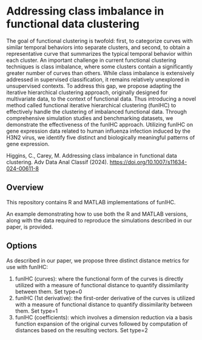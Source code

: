 # Addressing class imbalance in functional data clustering
The goal of functional clustering is twofold: first, to categorize curves with similar temporal behaviors into separate clusters, and second, to obtain a representative curve that summarizes the typical temporal behavior within each cluster. An important challenge in current functional clustering techniques is class imbalance, where some clusters contain a significantly greater number of curves than others. While class imbalance is extensively addressed in supervised classification, it remains relatively unexplored in unsupervised contexts. To address this gap, we propose adapting the iterative hierarchical clustering approach, originally designed for multivariate data, to the context of functional data. Thus introducing a novel method called functional iterative hierarchical clustering (funIHC) to effectively handle the clustering of imbalanced functional data. Through comprehensive simulation studies and benchmarking datasets, we demonstrate the effectiveness of the funIHC approach. Utilizing funIHC on gene expression data related to human influenza infection induced by the H3N2 virus, we identify five distinct and biologically meaningful patterns of gene expression. 

Higgins, C., Carey, M. Addressing class imbalance in functional data clustering. Adv Data Anal Classif (2024). https://doi.org/10.1007/s11634-024-00611-8


## Overview
This repository contains R and MATLAB implementations of funIHC.

An example demonstrating how to use both the R and MATLAB versions, along with the data required to reproduce the simulations described in our paper, is provided.


## Options
As described in our paper, we propose three distinct distance metrics for use with
funIHC:
1. funIHC (curves): where the functional form of the curves is directly utilized with
a measure of functional distance to quantify dissimilarity between them. Set type=0
2. funIHC (1st derivative): the first-order derivative of the curves is utilized with
a measure of functional distance to quantify dissimilarity between them. Set type=1
3. funIHC (coefficients): which involves a dimension reduction via a basis function
expansion of the original curves followed by computation of distances based on
the resulting vectors. Set type=2
